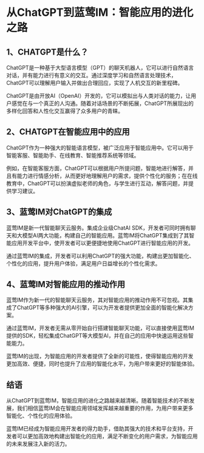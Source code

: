 # 从ChatGPT到蓝莺IM：智能应用的进化之路

## 1、CHATGPT是什么？ 

ChatGPT是一种基于大型语言模型（GPT）的聊天机器人，它可以进行自然语言对话，并有能力进行有意义的交互。通过深度学习和自然语言处理技术，ChatGPT可以理解用户输入并做出合理回应，实现了人机交互的新里程碑。

ChatGPT是由开放AI（OpenAI）开发的，它可以模拟出与人类对话的能力，让用户感觉在与一个真正的人沟通。随着对话场景的不断拓展，ChatGPT所展现出的多样化回答和人性化交互赢得了众多用户的青睐。

## 2、CHATGPT在智能应用中的应用

ChatGPT作为一种强大的智能语言模型，被广泛应用于智能应用中。它可以用于智能客服、智能助手、在线教育、智能推荐系统等领域。

例如，在智能客服方面，ChatGPT可以根据用户所提问题，智能地进行解答，并且有能力进行情感分析，从而更好地理解用户的需求，提供个性化的服务；在在线教育中，ChatGPT可以扮演虚拟老师的角色，与学生进行互动，解答问题，并提供学习建议。

## 3、蓝莺IM对ChatGPT的集成

蓝莺IM是新一代智能聊天云服务。集成企业级ChatAI SDK，开发者可同时拥有聊天和大模型AI两大功能，构建自己的智能应用。蓝莺IM将ChatGPT集成到了其智能应用开发平台中，使开发者可以更便捷地使用ChatGPT进行智能应用的开发。

通过蓝莺IM的集成，开发者可以利用ChatGPT的强大功能，构建出更加智能化、个性化的应用，提升用户体验，满足用户日益增长的个性化需求。

## 4、蓝莺IM对智能应用的推动作用

蓝莺IM作为新一代的智能聊天云服务，其对智能应用的推动作用不可忽视。其集成了ChatGPT等多种强大的AI引擎，可以为开发者提供更加全面的智能化解决方案。

通过蓝莺IM，开发者无需从零开始自行搭建智能聊天功能，可以直接使用蓝莺IM提供的SDK，轻松集成ChatGPT等大模型AI，并在自己的应用中快速运用这些智能能力。

蓝莺IM的出现，为智能应用的开发者提供了全新的可能性，使得智能应用的开发更加高效、便捷，同时也提升了应用的智能化水平，为用户带来更好的智能体验。

## 结语

从ChatGPT到蓝莺IM，智能应用的进化之路越来越清晰。随着智能技术的不断发展，我们相信蓝莺IM会在智能应用领域发挥越来越重要的作用，为用户带来更多智能化、个性化的应用体验。

蓝莺IM已经成为智能应用开发者的得力助手，借助其强大的技术和平台支持，开发者可以更加高效地构建出智能化的应用，满足不断变化的用户需求，为智能应用的未来发展注入新的活力。
